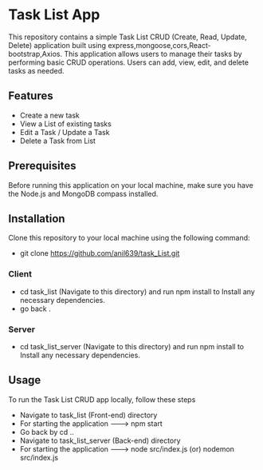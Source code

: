 # Task List App

This repository contains a simple Task List CRUD (Create, Read, Update, Delete) application built using express,mongoose,cors,React-bootstrap,Axios. This application allows users to manage their tasks by performing basic CRUD operations. Users can add, view, edit, and delete tasks as needed.

## Features

- Create a new task
- View a List of existing tasks
- Edit a Task / Update a Task
- Delete a Task from List

## Prerequisites

Before running this application on your local machine, make sure you have the Node.js and MongoDB compass installed.

## Installation

Clone this repository to your local machine using the following command:

- git clone https://github.com/anil639/task_List.git

### Client

- cd task_list (Navigate to this directory) and run npm install to Install any necessary dependencies.
- go back .

### Server

- cd task_list_server (Navigate to this directory) and run npm install to Install any necessary dependencies.

## Usage

To run the Task List CRUD app locally, follow these steps

- Navigate to task_list (Front-end) directory
- For starting the application ---> npm start
- Go back by cd ..
- Navigate to task_list_server (Back-end) directory
- For starting the application ---> node src/index.js (or) nodemon src/index.js
